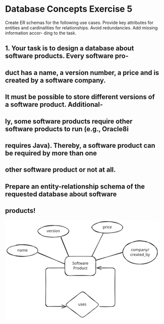 # Database Concepts Exercise 5

Create ER schemas for the following use cases. Provide key attributes for entities and
cardinalities for relationships. Avoid redundancies. Add missing information accor-
ding to the task.

## 1. Your task is to design a database about software products. Every software pro-
## duct has a name, a version number, a price and is created by a software company.
## It must be possible to store different versions of a software product. Additional-
## ly, some software products require other software products to run (e.g., Oracle8i
## requires Java). Thereby, a software product can be required by more than one
## other software product or not at all.
## Prepare an entity-relationship schema of the requested database about software
## products!

![task 1 image](./exercise5-images/dbc-exercise-5-1.svg)
